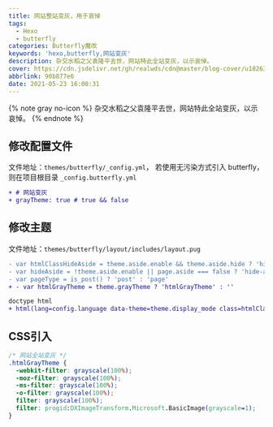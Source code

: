 ```yaml
---
title: 网站整站变灰，用于哀悼
tags:
  - Hexo
  - butterfly
categories: Butterfly魔改
keywords: 'hexo,butterfly,网站变灰'
description: 杂交水稻之父袁隆平去世，网站特此全站变灰，以示哀悼。
cover: https://cdn.jsdelivr.net/gh/realwds/cdn@master/blog-cover/u1826371130,3913662974fm55app54f.5esiuybbcuk0.jpeg
abbrlink: 90b877e6
date: 2021-05-23 16:00:31
---
```


{% note gray no-icon %}
杂交水稻之父袁隆平去世，网站特此全站变灰，以示哀悼。
{% endnote %}

## 修改配置文件

文件地址：`themes/butterfly/_config.yml`，
若使用无污染方式引入 butterfly，则在项目根目录 `_config.butterfly.yml`

``` diff
+ # 网站变灰 
+ grayTheme: true # true && false
```

## 修改主题

文件地址：`themes/butterfly/layout/includes/layout.pug`

``` diff
- var htmlClassHideAside = theme.aside.enable && theme.aside.hide ? 'hide-aside' : ''
- var hideAside = !theme.aside.enable || page.aside === false ? 'hide-aside' : ''
- var pageType = is_post() ? 'post' : 'page'
+ - var htmlGrayTheme = theme.grayTheme ? 'htmlGrayTheme' : ''

doctype html
+ html(lang=config.language data-theme=theme.display_mode class=htmlClassHideAside class=htmlGrayTheme)
```

## CSS引入

``` css
/* 网站全站变灰 */
.htmlGrayTheme {
  -webkit-filter: grayscale(100%);
  -moz-filter: grayscale(100%);
  -ms-filter: grayscale(100%);
  -o-filter: grayscale(100%);
  filter: grayscale(100%);
  filter: progid:DXImageTransform.Microsoft.BasicImage(grayscale=1);
}
```
